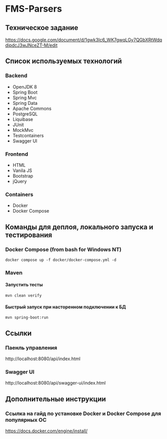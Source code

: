# FMS-Parsers

## Техническое задание
https://docs.google.com/document/d/1gwk3Ic6_WK7gwqLGy7QGbXRtWdqdipdcJ3wJNceZT-M/edit

## Список используемых технологий

### Backend
* OpenJDK 8
* Spring Boot
* Spring Mvc
* Spring Data
* Apache Commons
* PostgreSQL
* Liquibase
* JUnit
* MockMvc
* Testcontainers
* Swagger UI 
  
### Frontend
* HTML
* Vanila JS
* Bootstrap
* jQuery

### Containers
* Docker
* Docker Compose 

## Команды для деплоя, локального запуска и тестирования

### Docker Compose (from bash for Windows NT)
`docker compose up -f docker/docker-compose.yml -d`

### Maven
#### Запустить тесты
`mvn clean verify`

#### Быстрый запуск при насторенном подключении к БД
`mvn spring-boot:run`

## Ссылки

### Паенль управления
http://localhost:8080/api/index.html

### Swagger UI
http://localhost:8080/api/swagger-ui/index.html

## Дополнительные инструкции

### Ссылка на гайд по установке Docker и Docker Compose для популярных ОС
https://docs.docker.com/engine/install/

